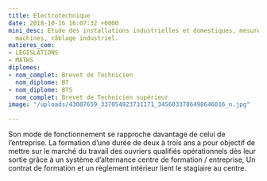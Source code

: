```yaml
---
title: Electrotechnique
date: 2018-10-16 16:07:32 +0000
mini_desc: Etude des installations industrielles et domestiques, mesures, essais des
  machines, câblage industriel.
matieres_com:
- LEGISLATIONS
- MATHS
diplomes:
- nom_complet: Brevet de Technicien
  nom_diplome: BT
- nom_diplome: BTS
  nom_complet: Brevet de Technicien supérieur
image: "/uploads/43007659_337054923731171_3456033786498646016_n.jpg"

---
```

Son mode de fonctionnement se rapproche davantage de celui de l’entreprise. La formation d’une durée de deux à trois ans a pour objectif de mettre sur le marché du travail des ouvriers qualifiés opérationnels dès leur sortie grâce à un système d’alternance centre de formation / entreprise, Un contrat de formation et un règlement intérieur lient le stagiaire au centre.

  
  